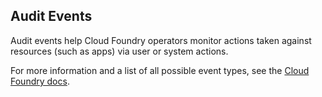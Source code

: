 ## Audit Events

Audit events help Cloud Foundry operators monitor actions taken against resources (such as apps) via user or system actions.

For more information and a list of all possible event types, see the [Cloud Foundry docs](https://docs.cloudfoundry.org/running/managing-cf/audit-events.html).

